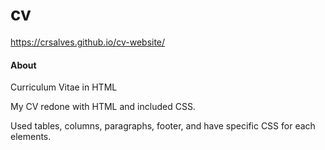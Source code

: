 # cv
https://crsalves.github.io/cv-website/

#### About
Curriculum Vitae in HTML

My CV redone with HTML and included CSS.

Used tables, columns, paragraphs, footer, and have specific CSS for each elements.

